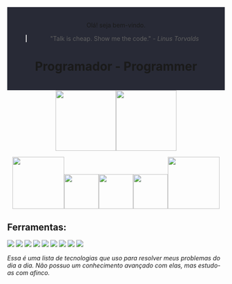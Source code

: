 
<div align="center" style="background-color: #282A36; padding: 2vw">

  Olá! seja bem-vindo.
  > "Talk is cheap. Show me the code." - *Linus Torvalds*

  <h1><b>Programador - Programmer</b></h1>
  </div>

<div align="center">
  <img height="140em" src="https://github-readme-stats.vercel.app/api?username=certainlyWrong&theme=dracula"><img height="140em" src="https://github-readme-stats.vercel.app/api/top-langs/?username=certainlyWrong&hide=html&layout=compact&theme=dracula">

  <img src="https://forums-images.oneplus.net/data/webimg/2021/01-29/6014374e3a762.gif" width="120"><img src="https://media.giphy.com/media/H6PNB75ZvYUDZmREn3/giphy.gif" width="80"><img src="https://media.giphy.com/media/H6PNB75ZvYUDZmREn3/giphy.gif" width="80"><img src="https://media.giphy.com/media/H6PNB75ZvYUDZmREn3/giphy.gif" width="80"><img src="https://forums-images.oneplus.net/data/webimg/2021/01-29/6014374e3a762.gif" width="120">
</div>

## **Ferramentas:**

<img src="https://img.shields.io/badge/Flutter-02569B?style=for-the-badge&logo=flutter&logoColor=white"/>
<img src="https://img.shields.io/badge/HTML-239120?style=for-the-badge&logo=html5&logoColor=white"/>
<img src="https://img.shields.io/badge/CSS-FC610F?&style=for-the-badge&logo=css3&logoColor=white"/>
<img src="https://img.shields.io/badge/JavaScript-024959?style=for-the-badge&logo=javascript&logoColor=white"/>
<img src="https://img.shields.io/badge/TypeScript-007ACC?style=for-the-badge&logo=typescript&logoColor=white"/>
<img src="https://img.shields.io/badge/Firebase-F29D0C?style=for-the-badge&logo=firebase&logoColor=white"/>
<img src="https://img.shields.io/badge/Python-14354C?style=for-the-badge&logo=python&logoColor=white"/>
<img src="https://img.shields.io/badge/C-00599C?style=for-the-badge&logo=c&logoColor=white"/>
<img src="https://img.shields.io/badge/Git-F24B4B?style=for-the-badge&logo=git&logoColor=white"/>

<br>

*Essa é uma lista de tecnologias que uso para resolver meus problemas do dia a dia. Não possuo um conhecimento avançado com elas, mas estudo-as com afinco.*
